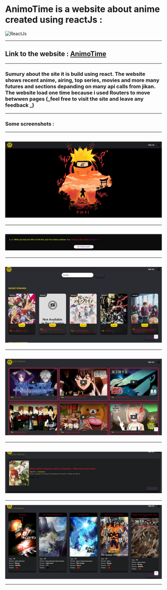 # **AnimoTime** is a website about anime created using reactJs :

![ReactJs](https://ionicframework.com/docs/icons/logo-react-icon.png)

---

## Link to the website : [AnimoTime](https://anime-time.vercel.app/)

---

### Sumury about the site it is build using react. The website shows recent anime, airing, top series, movies and more many futures and sections depanding on many api calls from jikan. The website load one time because i used Routers to move betwwen pages (_feel free to visit the site and leave any feedback _)

---

### Some screenshots :

---

## ![landing page](./Readmemedia/Screenshot%20Capture%20-%202022-07-24%20-%2023-42-11.png)

---

## ![random qouat](./Readmemedia/Screenshot%20Capture%20-%202022-07-24%20-%2023-43-14.png)

---

## ![Recent Episodes](./Readmemedia/Screenshot%20Capture%20-%202022-07-25%20-%2001-37-17.png)

---

## ![Recent Promo](./Readmemedia/Screenshot%20Capture%20-%202022-07-25%20-%2001-39-08.png)

---

## ![recent review](./Readmemedia/Screenshot%20Capture%20-%202022-07-25%20-%2001-39-29.png)

---

![upcoming](./Readmemedia/Screenshot%20Capture%20-%202022-07-25%20-%2001-39-50.png)

---
